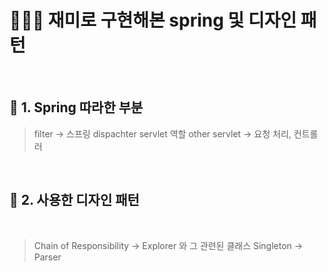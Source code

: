 <h1>🤹🏻‍♂️ 재미로 구현해본 spring 및 디자인 패턴</h1>
<br>

<h2>📌 1. Spring 따라한 부분</h2>

> filter -> 스프링 dispachter servlet 역할 
> other servlet -> 요청 처리, 컨트롤러

<br>

<h2>📌 2. 사용한 디자인 패턴</h2>
<br> 

> Chain of Responsibility -> Explorer 와 그 관련된 클래스
> Singleton -> Parser
<br>


